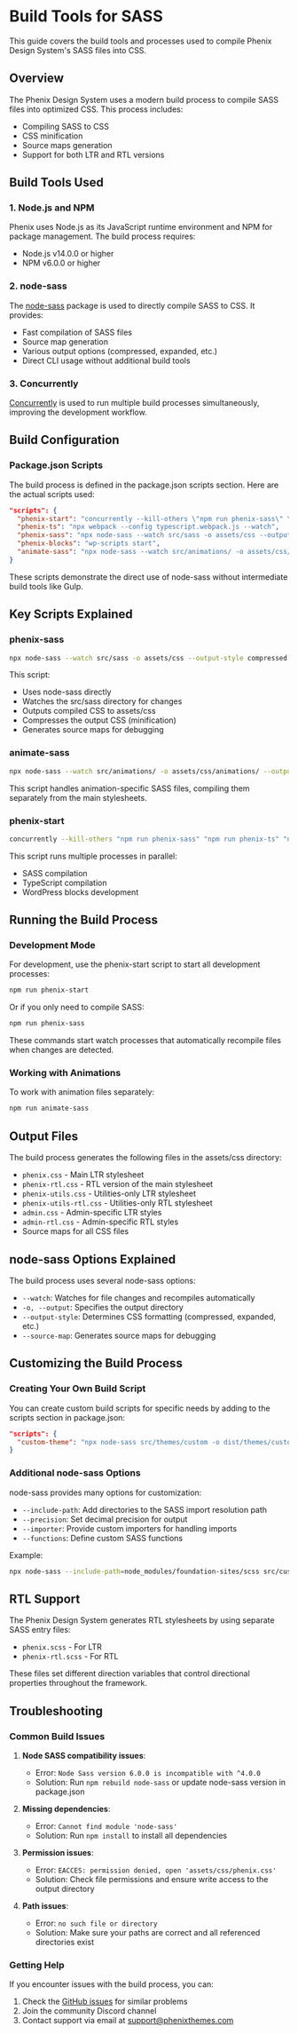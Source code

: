 # Build Tools for SASS

This guide covers the build tools and processes used to compile Phenix Design System's SASS files into CSS.

## Overview

The Phenix Design System uses a modern build process to compile SASS files into optimized CSS. This process includes:

- Compiling SASS to CSS
- CSS minification
- Source maps generation
- Support for both LTR and RTL versions

## Build Tools Used

### 1. Node.js and NPM

Phenix uses Node.js as its JavaScript runtime environment and NPM for package management. The build process requires:

- Node.js v14.0.0 or higher
- NPM v6.0.0 or higher

### 2. node-sass

The [node-sass](https://www.npmjs.com/package/node-sass) package is used to directly compile SASS to CSS. It provides:

- Fast compilation of SASS files
- Source map generation
- Various output options (compressed, expanded, etc.)
- Direct CLI usage without additional build tools

### 3. Concurrently

[Concurrently](https://www.npmjs.com/package/concurrently) is used to run multiple build processes simultaneously, improving the development workflow.

## Build Configuration

### Package.json Scripts

The build process is defined in the package.json scripts section. Here are the actual scripts used:

```json
"scripts": {
  "phenix-start": "concurrently --kill-others \"npm run phenix-sass\" \"npm run phenix-ts\" \"npm run phenix-blocks\"",
  "phenix-ts": "npx webpack --config typescript.webpack.js --watch",
  "phenix-sass": "npx node-sass --watch src/sass -o assets/css --output-style compressed --source-map true",
  "phenix-blocks": "wp-scripts start",
  "animate-sass": "npx node-sass --watch src/animations/ -o assets/css/animations/ --output-style compressed"
}
```

These scripts demonstrate the direct use of node-sass without intermediate build tools like Gulp.

## Key Scripts Explained

### phenix-sass

```bash
npx node-sass --watch src/sass -o assets/css --output-style compressed --source-map true
```

This script:
- Uses node-sass directly
- Watches the src/sass directory for changes
- Outputs compiled CSS to assets/css
- Compresses the output CSS (minification)
- Generates source maps for debugging

### animate-sass

```bash
npx node-sass --watch src/animations/ -o assets/css/animations/ --output-style compressed
```

This script handles animation-specific SASS files, compiling them separately from the main stylesheets.

### phenix-start

```bash
concurrently --kill-others "npm run phenix-sass" "npm run phenix-ts" "npm run phenix-blocks"
```

This script runs multiple processes in parallel:
- SASS compilation
- TypeScript compilation
- WordPress blocks development

## Running the Build Process

### Development Mode

For development, use the phenix-start script to start all development processes:

```bash
npm run phenix-start
```

Or if you only need to compile SASS:

```bash
npm run phenix-sass
```

These commands start watch processes that automatically recompile files when changes are detected.

### Working with Animations

To work with animation files separately:

```bash
npm run animate-sass
```

## Output Files

The build process generates the following files in the assets/css directory:

- `phenix.css` - Main LTR stylesheet
- `phenix-rtl.css` - RTL version of the main stylesheet
- `phenix-utils.css` - Utilities-only LTR stylesheet
- `phenix-utils-rtl.css` - Utilities-only RTL stylesheet
- `admin.css` - Admin-specific LTR styles
- `admin-rtl.css` - Admin-specific RTL styles
- Source maps for all CSS files

## node-sass Options Explained

The build process uses several node-sass options:

- `--watch`: Watches for file changes and recompiles automatically
- `-o, --output`: Specifies the output directory
- `--output-style`: Determines CSS formatting (compressed, expanded, etc.)
- `--source-map`: Generates source maps for debugging

## Customizing the Build Process

### Creating Your Own Build Script

You can create custom build scripts for specific needs by adding to the scripts section in package.json:

```json
"scripts": {
  "custom-theme": "npx node-sass src/themes/custom -o dist/themes/custom --output-style compressed"
}
```

### Additional node-sass Options

node-sass provides many options for customization:

- `--include-path`: Add directories to the SASS import resolution path
- `--precision`: Set decimal precision for output
- `--importer`: Provide custom importers for handling imports
- `--functions`: Define custom SASS functions

Example:
```bash
npx node-sass --include-path=node_modules/foundation-sites/scss src/custom -o dist/css
```

## RTL Support

The Phenix Design System generates RTL stylesheets by using separate SASS entry files:

- `phenix.scss` - For LTR
- `phenix-rtl.scss` - For RTL

These files set different direction variables that control directional properties throughout the framework.

## Troubleshooting

### Common Build Issues

1. **Node SASS compatibility issues**:
   - Error: `Node Sass version 6.0.0 is incompatible with ^4.0.0`
   - Solution: Run `npm rebuild node-sass` or update node-sass version in package.json

2. **Missing dependencies**:
   - Error: `Cannot find module 'node-sass'`
   - Solution: Run `npm install` to install all dependencies

3. **Permission issues**:
   - Error: `EACCES: permission denied, open 'assets/css/phenix.css'`
   - Solution: Check file permissions and ensure write access to the output directory

4. **Path issues**:
   - Error: `no such file or directory`
   - Solution: Make sure your paths are correct and all referenced directories exist

### Getting Help

If you encounter issues with the build process, you can:

1. Check the [GitHub issues](https://github.com/EngCode/phenix-ui/issues) for similar problems
2. Join the community Discord channel 
3. Contact support via email at support@phenixthemes.com